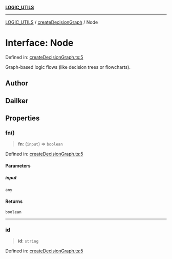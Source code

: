 [**LOGIC_UTILS**](../../README.md)

***

[LOGIC_UTILS](../../README.md) / [createDecisionGraph](../README.md) / Node

# Interface: Node

Defined in: [createDecisionGraph.ts:5](https://github.com/dailker/everyutil/blob/0ec5ce08552e5059ec58e2975404aeb74a6202b1/src/logic/createDecisionGraph.ts#L5)

Graph-based logic flows (like decision trees or flowcharts).

## Author

## Dailker

## Properties

### fn()

> **fn**: (`input`) => `boolean`

Defined in: [createDecisionGraph.ts:5](https://github.com/dailker/everyutil/blob/0ec5ce08552e5059ec58e2975404aeb74a6202b1/src/logic/createDecisionGraph.ts#L5)

#### Parameters

##### input

`any`

#### Returns

`boolean`

***

### id

> **id**: `string`

Defined in: [createDecisionGraph.ts:5](https://github.com/dailker/everyutil/blob/0ec5ce08552e5059ec58e2975404aeb74a6202b1/src/logic/createDecisionGraph.ts#L5)
